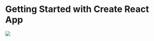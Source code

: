# Getting Started with Create React App

![](https://github.com/muratavci05/ReactJS-Cryptocurrency-APP/blob/08723d6cb4622ceb9c6e68af292c45a781702f60/src/components/assets/view.gif)

